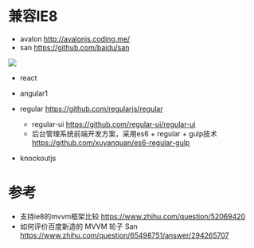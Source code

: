 # 兼容IE8

- avalon <http://avalonjs.coding.me/>
- san <https://github.com/baidu/san>

![](https://pic4.zhimg.com/80/v2-3ad18522a77e7e759c969efd6b130c7d_hd.jpg)

- react
- angular1
- regular <https://github.com/regularjs/regular>

  - regular-ui <https://github.com/regular-ui/regular-ui>
  - 后台管理系统前端开发方案，采用es6 + regular + gulp技术 <https://github.com/xuyanquan/es6-regular-gulp>

- knockoutjs

# 参考

- 支持ie8的mvvm框架比较 <https://www.zhihu.com/question/52069420>
- 如何评价百度新造的 MVVM 轮子 San <https://www.zhihu.com/question/65498751/answer/294265707>
